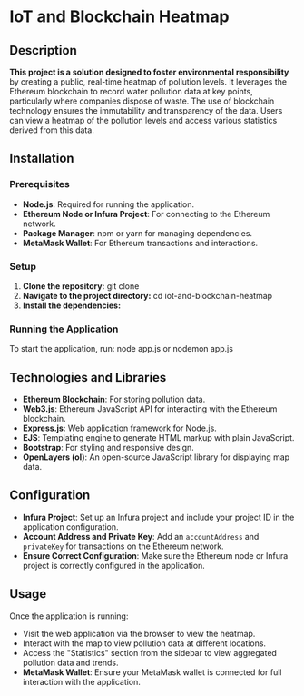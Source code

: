 # IoT and Blockchain Heatmap

## Description

**This project is a solution designed to foster environmental responsibility** by creating a public, real-time heatmap of pollution levels. It leverages the Ethereum blockchain to record water pollution data at key points, particularly where companies dispose of waste. The use of blockchain technology ensures the immutability and transparency of the data. Users can view a heatmap of the pollution levels and access various statistics derived from this data.

## Installation

### Prerequisites

- **Node.js**: Required for running the application.
- **Ethereum Node or Infura Project**: For connecting to the Ethereum network.
- **Package Manager**: npm or yarn for managing dependencies.
- **MetaMask Wallet**: For Ethereum transactions and interactions.

### Setup

1. **Clone the repository:**
git clone <repository-url>
2. **Navigate to the project directory:**
cd iot-and-blockchain-heatmap
3. **Install the dependencies:**

### Running the Application

To start the application, run:
node app.js
or
nodemon app.js

## Technologies and Libraries

- **Ethereum Blockchain**: For storing pollution data.
- **Web3.js**: Ethereum JavaScript API for interacting with the Ethereum blockchain.
- **Express.js**: Web application framework for Node.js.
- **EJS**: Templating engine to generate HTML markup with plain JavaScript.
- **Bootstrap**: For styling and responsive design.
- **OpenLayers (ol)**: An open-source JavaScript library for displaying map data.

## Configuration

- **Infura Project**: Set up an Infura project and include your project ID in the application configuration.
- **Account Address and Private Key**: Add an `accountAddress` and `privateKey` for transactions on the Ethereum network.
- **Ensure Correct Configuration**: Make sure the Ethereum node or Infura project is correctly configured in the application.


## Usage

Once the application is running:

- Visit the web application via the browser to view the heatmap.
- Interact with the map to view pollution data at different locations.
- Access the "Statistics" section from the sidebar to view aggregated pollution data and trends.
- **MetaMask Wallet**: Ensure your MetaMask wallet is connected for full interaction with the application.

